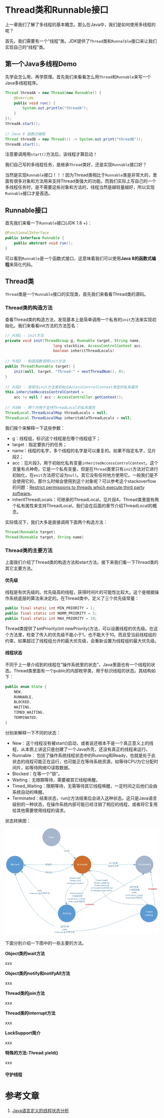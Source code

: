 # Thread类和Runnable接口

上一章我们了解了多线程的基本概念。那么在Java中，我们是如何使用多线程的呢？

首先，我们需要有一个“线程”类。JDK提供了`Thread`类和`Runnalble`接口来让我们实现自己的“线程”类。

## 第一个Java多线程Demo

先学会怎么用，再学原理。首先我们来看看怎么用`Thread`和`Runnable`来写一个Java多线程程序。

```java
Thread threadA = new Thread(new Runnable() {
    @Override
    public void run() {
        System.out.println("threadA");
    }
});
threadA.start();

// Java 8 函数式编程
Thread threadB = new Thread(() -> System.out.print("threadB"));
threadB.start();
```

注意要调用用`start()`方法后，该线程才算启动！

我们自己写的多线程任务，是继承`Thread`类好，还是实现`Runnable`接口好？

当然是实现`Runnable`接口！！！因为Thread类相比于`Runnable`类是非常大的，里面有很多对象和方法用来支持Thread类强大的功能。而我们实际上写自己的一个多线程任务时，是不需要这些对象和方法的，线程当然是越轻量越好，所以实现`Runnable`接口才是首选。

## Runnable接口

首先我们来看一下`Runnable`接口(JDK 1.8 +)：

```java
@FunctionalInterface
public interface Runnable {
    public abstract void run();
}
```

可以看到`Runnable`是一个函数式接口，这意味着我们可以使用**Java 8的函数式编程**来简化代码。

## Thread类

`Thread`类是一个`Runnable`接口的实现类，首先我们来看看Thread类的源码。

### Thread类的构造方法

查看Thread类的构造方法，发现基本上是简单调用一个私有的`init`方法来实现初始化。我们来看看init方法的方法签名：

```java
// 片段1 - init方法
private void init(ThreadGroup g, Runnable target, String name,
                      long stackSize, AccessControlContext acc,
                      boolean inheritThreadLocals)

// 片段2 - 构造函数调用init方法
public Thread(Runnable target) {
    init(null, target, "Thread-" + nextThreadNum(), 0);
}

// 片段3 - 使用在init方法里初始化AccessControlContext类型的私有属性
this.inheritedAccessControlContext = 
    acc != null ? acc : AccessController.getContext();

// 片段4 - 两个对用于支持ThreadLocal的私有属性
ThreadLocal.ThreadLocalMap threadLocals = null;
ThreadLocal.ThreadLocalMap inheritableThreadLocals = null;

```

我们挨个来解释一下这些参数：

- g：线程组，标识这个线程是在哪个线程组下；
- target：指定要执行的任务；
- name：线程的名字，多个线程的名字是可以重复的。如果不指定名字，见片段2；
- acc：见片段3，用于初始化私有变量`inheritedAccessControlContext`。这个变量有点神奇。它是一个私有变量，但是在`Thread`类里只有`init`方法对它进行初始化，在`exit`方法把它设为`null`。其它没有任何地方使用它。一般我们是不会使用它的，那什么时候会使用到这个对象呢？可以参考这个stackoverflow的问题：[Restrict permissions to threads which execute third party software](https://stackoverflow.com/questions/13516766/restrict-permissions-to-threads-which-execute-third-party-software)。
- inheritThreadLocals：可继承的ThreadLocal，见片段4，Thread类里面有两个私有属性来支持ThreadLocal，我们会在后面的章节介绍ThreadLocal的概念。

实际情况下，我们大多是直接调用下面两个构造方法：

```java
Thread(Runnable target)
Thread(Runnable target, String name)
```

### Thread类的主要方法

上面我们介绍了Thread类的构造方法和start方法。接下来我们看一下Thread类的其它主要方法。

#### 优先级

线程是有优先级的。优先级高的线程，获得时间片的可能性比较大。这个是根据操作系统底层的算法来决定的。在Thread类中，定义了三个优先级常量：

```java
public final static int MIN_PRIORITY = 1;
public final static int NORM_PRIORITY = 5;
public final static int MAX_PRIORITY = 10;
```

Thread类提供了setPriority(int newPriority)方法，可以设置线程的优先级。在这个方法里，检查了传入的优先级不能小于1，也不能大于10。而且受当前线程组的约束，如果超过了线程组允许的最大优先级，会重新设置为线程组的最大优先级。

#### 线程状态

不同于上一章介绍到的线程在”操作系统里的状态“，Java里面也有一个线程的状态。Thread类里面有一个public的内部枚举类，用于标识线程的状态。其结构如下：

```java
public enum State {
    NEW,
    RUNNABLE,
    BLOCKED,
    WAITING,
    TIMED_WAITING,
    TERMINATED;
}
```

分别来解释一下不同的状态：

- New：这个线程没有被start()启动，或者说还根本不是一个真正意义上的线程，从本质上讲这只是创建了一个Java外壳，还没有真正的线程来运行。
- Runnable： 包括了操作系统线程状态中的Running和Ready，也就是处于此状态的线程可能正在运行，也可能正在等待系统资源，如等待CPU为它分配时间片，如等待网络IO读取数据。
- Blocked：在等一个“锁”。
- Waiting：无限期等待，需要被其它线程唤醒。
- Timed_Waiting：限期等待，无需等待其它线程唤醒，一定时间之后他们会由系统自动的唤醒。
- Terminated：结束状态，run()方法结束后会进入这种状态。这只是Java语言级别的一种状态，在操作系统内部可能已经注销了相应的线程，或者将它复用给其他需要使用线程的请求。

状态转换图：

![Java线程状态转换图](imgs/Java线程状态转换图.jpg)

下面分别介绍一下图中的一些主要的方法。

**Object类的wait方法**

xxx

**Object类的notify和notifyAll方法**

xxx

**Thread类的join方法**

xxx

**Thread类的interrupt方法**

xxx

**LockSupport简介**

xxx

**特殊的方法-Thread.yield()**

xxx

#### 守护线程

#### 

# 参考文章

1. [Java语言定义的线程状态分析](https://www.cnblogs.com/trust-freedom/p/6606594.html)

